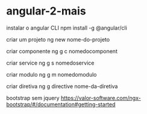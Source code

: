 # angular-2-mais

instalar o angular CLI
npm install -g @angular/cli

criar um projeto 
ng new nome-do-projeto

  criar componente
  ng g c nomedocomponent
  
  criar service
  ng g s nomedoservice
  
  criar modulo
  ng g m nomedomodulo
  
  criar diretiva
  ng g directive nome-da-diretiva
  
bootstrap sem jquery
https://valor-software.com/ngx-bootstrap/#/documentation#getting-started  

